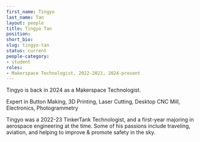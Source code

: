 ```yaml
---
first_name: Tingyo
last_name: Tan
layout: people
title: Tingyo Tan
position:
short_bio:
slug: tingyo-tan 
status: current
people-category:
- student
roles:
- Makerspace Technologist, 2022-2023, 2024-present
---
```

Tingyo is back in 2024 as a Makerspace Technologist.

Expert in Button Making, 3D Printing, Laser Cutting, Desktop CNC Mill, Electronics, Photogrammetry

Tingyo was a 2022-23 TinkerTank Technologist, and a first-year majoring in aerospace engineering at the time. Some of his passions include traveling, aviation, and helping to improve & promote safety in the sky.